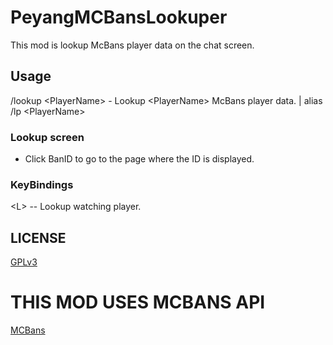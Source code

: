 # PeyangMCBansLookuper
This mod is lookup McBans player data on the chat screen.

## Usage
/lookup \<PlayerName\> - Lookup \<PlayerName\> McBans player data.
 | alias
/lp \<PlayerName\> 

### Lookup screen
- Click BanID to go to the page where the ID is displayed.

### KeyBindings
\<L\> -- Lookup watching player.

## LICENSE
[GPLv3](https://www.gnu.org/licenses/gpl-3.0.en.html)

# THIS MOD USES MCBANS API
[MCBans](http://mcbans.com/)
